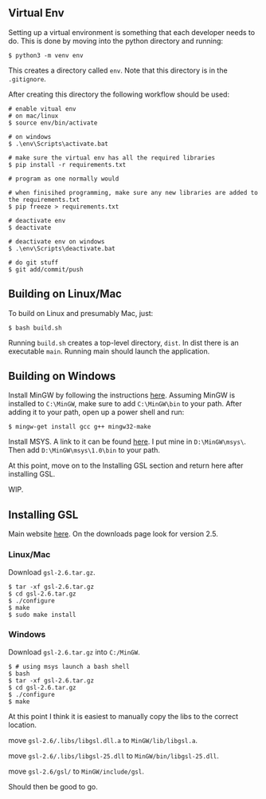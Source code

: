 

## Virtual Env
Setting up a virtual environment is something that each developer needs to do. This is done by moving into the python directory and running:

```$ python3 -m venv env```

This creates a directory called `env`. Note that this directory is in the `.gitignore`.

After creating this directory the following workflow should be used:
```
# enable vitual env
# on mac/linux
$ source env/bin/activate

# on windows
$ .\env\Scripts\activate.bat

# make sure the virtual env has all the required libraries
$ pip install -r requirements.txt

# program as one normally would

# when finisihed programming, make sure any new libraries are added to the requirements.txt
$ pip freeze > requirements.txt

# deactivate env
$ deactivate

# deactivate env on windows
$ .\env\Scripts\deactivate.bat

# do git stuff
$ git add/commit/push

```


## Building on Linux/Mac

To build on Linux and presumably Mac, just:

```
$ bash build.sh
```

Running `build.sh` creates a top-level directory, `dist`. In dist there is an executable `main`. Running main should launch the application.
## Building on Windows

Install MinGW by following the instructions [here](http://www.mingw.org/wiki/Getting_Started). 
Assuming MinGW is installed to `C:\MinGW`, make sure to add `C:\MinGW\bin` to your path.
After adding it to your path, open up a power shell and run:
```
$ mingw-get install gcc g++ mingw32-make
```

Install MSYS. A link to it can be found [here](http://www.mingw.org/wiki/MSYS).
I put mine in `D:\MinGW\msys\`. Then add `D:\MinGW\msys\1.0\bin` to your path.

At this point, move on to the Installing GSL section and return here after installing GSL.

WIP.


## Installing GSL

Main website [here](https://www.gnu.org/software/gsl/). On the downloads page look for version 2.5.

### Linux/Mac

Download `gsl-2.6.tar.gz`.
```
$ tar -xf gsl-2.6.tar.gz
$ cd gsl-2.6.tar.gz
$ ./configure
$ make
$ sudo make install
```

### Windows

Download `gsl-2.6.tar.gz` into `C:/MinGW`.

```
$ # using msys launch a bash shell
$ bash
$ tar -xf gsl-2.6.tar.gz
$ cd gsl-2.6.tar.gz
$ ./configure
$ make
```

At this point I think it is easiest to manually copy the libs to the correct location.

move `gsl-2.6/.libs/libgsl.dll.a` to `MinGW/lib/libgsl.a`.

move `gsl-2.6/.libs/libgsl-25.dll` to `MinGW/bin/libgsl-25.dll`.

move `gsl-2.6/gsl/` to `MinGW/include/gsl`.

Should then be good to go.



